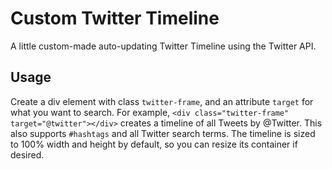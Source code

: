 # Custom Twitter Timeline

A little custom-made auto-updating Twitter Timeline using the Twitter API.

## Usage

Create a div element with class `twitter-frame`, and an attribute `target` for what you want to search.
For example, `<div class="twitter-frame" target="@twitter"></div>` creates a timeline of all Tweets by @Twitter.
This also supports `#hashtags` and all Twitter search terms.
The timeline is sized to 100% width and height by default, so you can resize its container if desired.